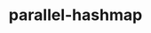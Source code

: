 ---
title: "parallel-hashmap"
layout: cache
categories: [package, develop-2025-04-27]
meta: {"compilers": ["gcc@13.2.0"], "num_specs": 2, "num_specs_by_stack": {"ml-linux-aarch64-cpu": 1, "ml-linux-aarch64-cuda": 1, "ml-linux-x86_64-cpu": 1, "ml-linux-x86_64-cuda": 1, "root": 2}, "oss": ["ubuntu24.04"], "platforms": ["linux"], "stacks": ["ml-linux-aarch64-cpu", "ml-linux-aarch64-cuda", "ml-linux-x86_64-cpu", "ml-linux-x86_64-cuda", "root"], "targets": ["aarch64", "x86_64_v3"], "versions": ["1.3.12"]}
spec_details: [{"compiler": "gcc@13.2.0", "hash": "7pclegd47hw4gjpng5lyfik5knbfxid7", "os": "ubuntu24.04", "platform": "linux", "size": "-", "stacks": ["ml-linux-aarch64-cpu", "ml-linux-aarch64-cuda", "root"], "target": "aarch64", "variants": ["build_system=cmake", "build_type=Release", "~examples", "generator=make", "~ipo", "patches:=512e157"], "versions": ["1.3.12"]}, {"compiler": "gcc@13.2.0", "hash": "cbvwb6ohpzbxiokmnuwpgw3i4bbmgx5t", "os": "ubuntu24.04", "platform": "linux", "size": "-", "stacks": ["ml-linux-x86_64-cpu", "ml-linux-x86_64-cuda", "root"], "target": "x86_64_v3", "variants": ["build_system=cmake", "build_type=Release", "~examples", "generator=make", "~ipo", "patches:=512e157"], "versions": ["1.3.12"]}]
---